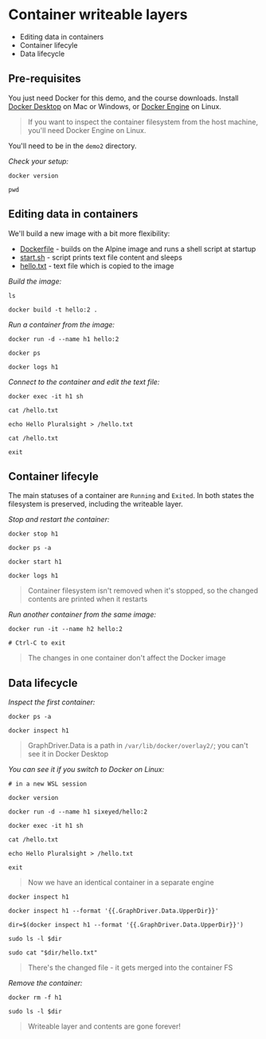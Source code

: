 # Container writeable layers

- Editing data in containers
- Container lifecyle
- Data lifecycle

## Pre-requisites

You just need Docker for this demo, and the course downloads. Install [Docker Desktop](https://www.docker.com/products/docker-desktop) on Mac or Windows, or [Docker Engine]() on Linux.

> If you want to inspect the container filesystem from the host machine, you'll need Docker Engine on Linux.

You'll need to be in the `demo2` directory.

_Check your setup:_

```
docker version

pwd
```

## Editing data in containers

We'll build a new image with a bit more flexibility:

- [Dockerfile](./Dockerfile) - builds on the Alpine image and runs a shell script at startup
- [start.sh](./hello/start.sh) - script prints text file content and sleeps
- [hello.txt](./hello/hello.txt) - text file which is copied to the image

_Build the image:_

```
ls

docker build -t hello:2 .
```

_Run a container from the image:_

```
docker run -d --name h1 hello:2

docker ps

docker logs h1
```

_Connect to the container and edit the text file:_

```
docker exec -it h1 sh

cat /hello.txt

echo Hello Pluralsight > /hello.txt

cat /hello.txt

exit
```

## Container lifecyle

The main statuses of a container are `Running` and `Exited`. In both states the filesystem is preserved, including the writeable layer.

_Stop and restart the container:_

```
docker stop h1

docker ps -a 

docker start h1

docker logs h1
```

> Container filesystem isn't removed when it's stopped, so the changed contents are printed when it restarts


_Run another container from the same image:_

```
docker run -it --name h2 hello:2

# Ctrl-C to exit
```

> The changes in one container don't affect the Docker image

## Data lifecycle

_Inspect the first container:_

```
docker ps -a

docker inspect h1
```

> GraphDriver.Data is a path in `/var/lib/docker/overlay2/`; you can't see it in Docker Desktop

_You can see it if you switch to Docker on Linux:_

```
# in a new WSL session

docker version

docker run -d --name h1 sixeyed/hello:2

docker exec -it h1 sh

cat /hello.txt

echo Hello Pluralsight > /hello.txt

exit
```

> Now we have an identical container in a separate engine

```
docker inspect h1

docker inspect h1 --format '{{.GraphDriver.Data.UpperDir}}'

dir=$(docker inspect h1 --format '{{.GraphDriver.Data.UpperDir}}')

sudo ls -l $dir

sudo cat "$dir/hello.txt"
```

> There's the changed file - it gets merged into the container FS

_Remove the container:_

```
docker rm -f h1

sudo ls -l $dir
```

> Writeable layer and contents are gone forever!